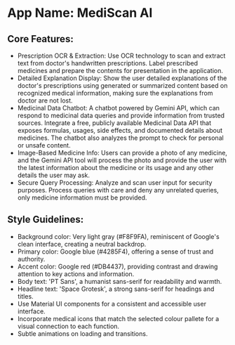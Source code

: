 # **App Name**: MediScan AI

## Core Features:

- Prescription OCR & Extraction: Use OCR technology to scan and extract text from doctor's handwritten prescriptions. Label prescribed medicines and prepare the contents for presentation in the application.
- Detailed Explanation Display: Show the user detailed explanations of the doctor's prescriptions using generated or summarized content based on recognized medical information, making sure the explanations from doctor are not lost.
- Medicinal Data Chatbot: A chatbot powered by Gemini API, which can respond to medicinal data queries and provide information from trusted sources. Integrate a free, publicly available Medicinal Data API that exposes formulas, usages, side effects, and documented details about medicines. The chatbot also analyzes the prompt to check for personal or unsafe content.
- Image-Based Medicine Info: Users can provide a photo of any medicine, and the Gemini API tool will process the photo and provide the user with the latest information about the medicine or its usage and any other details the user may ask.
- Secure Query Processing: Analyze and scan user input for security purposes. Process queries with care and deny any unrelated queries, only medicine information must be provided.

## Style Guidelines:

- Background color: Very light gray (#F8F9FA), reminiscent of Google's clean interface, creating a neutral backdrop.
- Primary color: Google blue (#4285F4), offering a sense of trust and authority.
- Accent color: Google red (#DB4437), providing contrast and drawing attention to key actions and information.
- Body text: 'PT Sans', a humanist sans-serif for readability and warmth.
- Headline text: 'Space Grotesk', a strong sans-serif for headings and titles.
- Use Material UI components for a consistent and accessible user interface.
- Incorporate medical icons that match the selected colour pallete for a visual connection to each function.
- Subtle animations on loading and transitions.